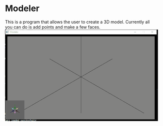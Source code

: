 # Modeler
This is a program that allows the user to create a 3D model. Currently all you can do is add points and make a few faces.
![Alt Text](https://github.com/Ichards/Modeler/blob/master/demo.gif)
